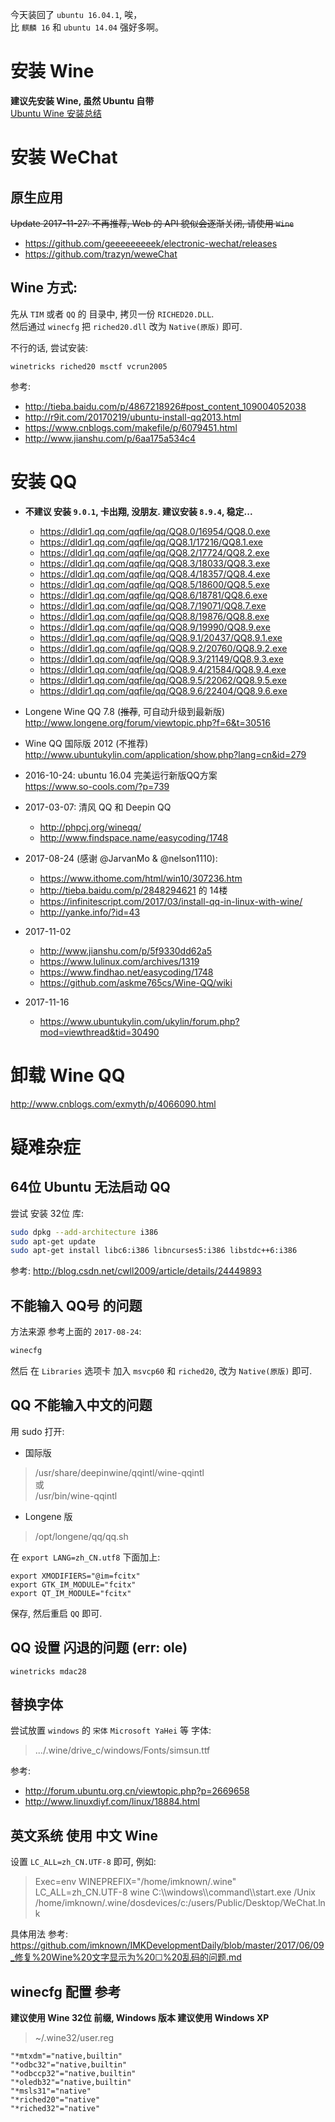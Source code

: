 今天装回了 `ubuntu 16.04.1`, 唉，  
比 `麒麟 16` 和 `ubuntu 14.04` 强好多啊。  

# 安装 Wine
**建议先安装 Wine, 虽然 Ubuntu 自带**  
[Ubuntu Wine 安装总结](https://github.com/imknown/IMKDevelopmentDaily/blob/master/2016/10/03_Ubuntu%20Wine%20%E5%AE%89%E8%A3%85%E6%80%BB%E7%BB%93.md)

# 安装 WeChat
## 原生应用
~~Update 2017-11-27: 不再推荐, Web 的 API 貌似会逐渐关闭, 请使用 `Wine`~~  
- https://github.com/geeeeeeeeek/electronic-wechat/releases
- https://github.com/trazyn/weweChat

## Wine 方式:
先从 `TIM` 或者 `QQ` 的 目录中, 拷贝一份 `RICHED20.DLL`.  
然后通过 `winecfg` 把 `riched20.dll` 改为 `Native(原版)` 即可.  

不行的话, 尝试安装:
```
winetricks riched20 msctf vcrun2005
```

参考:  
- http://tieba.baidu.com/p/4867218926#post_content_109004052038
- http://r9it.com/20170219/ubuntu-install-qq2013.html
- https://www.cnblogs.com/makefile/p/6079451.html
- http://www.jianshu.com/p/6aa175a534c4


# 安装 QQ
- **不建议 安装 `9.0.1`, 卡出翔, 没朋友. 建议安装 `8.9.4`, 稳定...**
   - https://dldir1.qq.com/qqfile/qq/QQ8.0/16954/QQ8.0.exe
   - https://dldir1.qq.com/qqfile/qq/QQ8.1/17216/QQ8.1.exe
   - https://dldir1.qq.com/qqfile/qq/QQ8.2/17724/QQ8.2.exe
   - https://dldir1.qq.com/qqfile/qq/QQ8.3/18033/QQ8.3.exe
   - https://dldir1.qq.com/qqfile/qq/QQ8.4/18357/QQ8.4.exe
   - https://dldir1.qq.com/qqfile/qq/QQ8.5/18600/QQ8.5.exe
   - https://dldir1.qq.com/qqfile/qq/QQ8.6/18781/QQ8.6.exe
   - https://dldir1.qq.com/qqfile/qq/QQ8.7/19071/QQ8.7.exe
   - https://dldir1.qq.com/qqfile/qq/QQ8.8/19876/QQ8.8.exe
   - https://dldir1.qq.com/qqfile/qq/QQ8.9/19990/QQ8.9.exe
   - https://dldir1.qq.com/qqfile/qq/QQ8.9.1/20437/QQ8.9.1.exe
   - https://dldir1.qq.com/qqfile/qq/QQ8.9.2/20760/QQ8.9.2.exe
   - https://dldir1.qq.com/qqfile/qq/QQ8.9.3/21149/QQ8.9.3.exe
   - https://dldir1.qq.com/qqfile/qq/QQ8.9.4/21584/QQ8.9.4.exe
   - https://dldir1.qq.com/qqfile/qq/QQ8.9.5/22062/QQ8.9.5.exe
   - https://dldir1.qq.com/qqfile/qq/QQ8.9.6/22404/QQ8.9.6.exe

- Longene Wine QQ 7.8 (~~推荐~~, 可自动升级到最新版)  
http://www.longene.org/forum/viewtopic.php?f=6&t=30516  

- Wine QQ 国际版 2012 (不推荐)  
http://www.ubuntukylin.com/application/show.php?lang=cn&id=279  

- 2016-10-24: ubuntu 16.04 完美运行新版QQ方案  
https://www.so-cools.com/?p=739

- 2017-03-07: 清风 QQ 和 Deepin QQ
  - http://phpcj.org/wineqq/
  - http://www.findspace.name/easycoding/1748

- 2017-08-24 (感谢 @JarvanMo & @nelson1110):
  - https://www.ithome.com/html/win10/307236.htm
  - http://tieba.baidu.com/p/2848294621 的 14楼
  - https://infinitescript.com/2017/03/install-qq-in-linux-with-wine/
  - http://yanke.info/?id=43

- 2017-11-02
  - http://www.jianshu.com/p/5f9330dd62a5
  - https://www.lulinux.com/archives/1319
  - https://www.findhao.net/easycoding/1748
  - https://github.com/askme765cs/Wine-QQ/wiki
 
- 2017-11-16
  - https://www.ubuntukylin.com/ukylin/forum.php?mod=viewthread&tid=30490


# 卸载 Wine QQ  
http://www.cnblogs.com/exmyth/p/4066090.html  


# 疑难杂症
## 64位 Ubuntu 无法启动 QQ
尝试 安装 32位 库:
``` bash
sudo dpkg --add-architecture i386
sudo apt-get update
sudo apt-get install libc6:i386 libncurses5:i386 libstdc++6:i386
```
参考: http://blog.csdn.net/cwll2009/article/details/24449893


## 不能输入 QQ号 的问题
方法来源 参考上面的 `2017-08-24`:

``` bash
winecfg
```

然后 在 `Libraries` 选项卡 加入 `msvcp60` 和 `riched20`, 改为 `Native(原版)` 即可.


## QQ 不能输入中文的问题
用 sudo 打开:  
- 国际版
> /usr/share/deepinwine/qqintl/wine-qqintl  
> 或  
> /usr/bin/wine-qqintl

- Longene 版
> /opt/longene/qq/qq.sh

在 `export LANG=zh_CN.utf8` 下面加上:
``` properties
export XMODIFIERS="@im=fcitx"
export GTK_IM_MODULE="fcitx"
export QT_IM_MODULE="fcitx"
```
保存, 然后重启 `QQ` 即可.


## QQ 设置 闪退的问题 (err: ole)
```
winetricks mdac28
```


## 替换字体
尝试放置 `windows` 的 `宋体` `Microsoft YaHei` 等 字体:
> .../.wine/drive_c/windows/Fonts/simsun.ttf

参考:
- http://forum.ubuntu.org.cn/viewtopic.php?p=2669658
- http://www.linuxdiyf.com/linux/18884.html


## 英文系统 使用 中文 Wine
设置 `LC_ALL=zh_CN.UTF-8` 即可, 例如:
> Exec=env WINEPREFIX="/home/imknown/.wine" LC_ALL=zh_CN.UTF-8 wine C:\\\\windows\\\\command\\\\start.exe /Unix /home/imknown/.wine/dosdevices/c:/users/Public/Desktop/WeChat.lnk

具体用法 参考: https://github.com/imknown/IMKDevelopmentDaily/blob/master/2017/06/09_修复%20Wine%20文字显示为%20☐%20乱码的问题.md


## winecfg 配置 参考
**建议使用 Wine 32位 前缀, Windows 版本 建议使用 Windows XP**

> ~/.wine32/user.reg

``` reg
"*mtxdm"="native,builtin"
"*odbc32"="native,builtin"
"*odbccp32"="native,builtin"
"*oledb32"="native,builtin"
"*msls31"="native"
"*riched20"="native"
"*riched32"="native"
```


